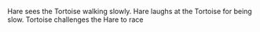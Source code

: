 Hare sees the Tortoise walking slowly.
Hare laughs at the Tortoise for being slow.
Tortoise challenges the Hare to race